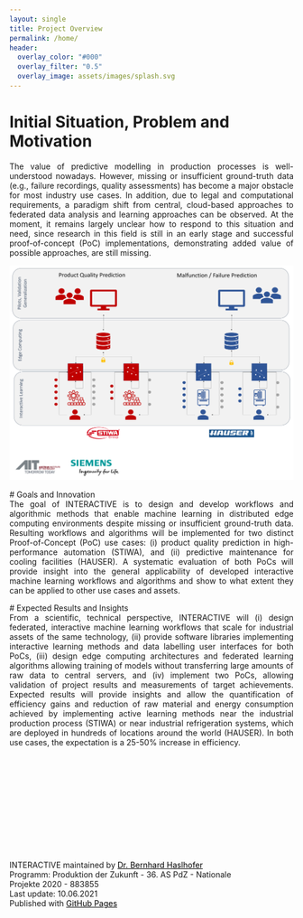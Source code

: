 ```yaml
---
layout: single
title: Project Overview 
permalink: /home/
header:
  overlay_color: "#000"
  overlay_filter: "0.5"
  overlay_image: assets/images/splash.svg
---
```

#  Initial Situation, Problem and Motivation 
<div style="text-align: justify"> The value of predictive modelling in production processes is well-understood nowadays. However, missing or insufficient ground-truth data (e.g., failure recordings, quality assessments) has become a major obstacle for most industry use cases. In addition, due to legal and computational requirements, a paradigm shift from central, cloud-based approaches to federated data analysis and learning approaches can be observed. At the moment, it remains largely unclear how to respond to this situation and need, since research in this field is still in an early stage and successful proof-of-concept (PoC) implementations, demonstrating added value of possible approaches, are still missing. 
</div>

<p></p>
<img src="./../assets/images/interactive-website.png" style="width : 640px; height: auto;"/>


<p></p>
# Goals and Innovation
<div style="text-align: justify"> The goal of INTERACTIVE is to design and develop workflows and algorithmic methods that enable machine learning in distributed edge computing environments despite missing or insufficient ground-truth data. Resulting workflows and algorithms will be implemented for two distinct Proof-of-Concept (PoC) use cases: (i) product quality prediction in high-performance automation (STIWA), and (ii) predictive maintenance for cooling facilities (HAUSER). A systematic evaluation of both PoCs will provide insight into the general applicability of developed interactive machine learning workflows and algorithms and show to what extent they can be applied to other use cases and assets. 
</div>
<p></p>
# Expected Results and Insights
<div style="text-align: justify"> From a scientific, technical perspective, INTERACTIVE will (i) design federated, interactive machine learning workflows that scale for industrial assets of the same technology, (ii) provide software libraries implementing interactive learning methods and data labelling user interfaces for both PoCs, (iii) design edge computing architectures and federated learning algorithms allowing training of models without transferring large amounts of raw data to central servers, and (iv) implement two PoCs, allowing validation of project results and measurements of target achievements. Expected results will provide insights and allow the quantification of efficiency gains and reduction of raw material and energy consumption achieved by implementing active learning methods near the industrial production process (STIWA) or near industrial refrigeration systems, which are deployed in hundreds of locations around the world (HAUSER). In both use cases, the expectation is a 25-50% increase in efficiency. 
</div>
<p></p>


<div class="flex xs12" style="margin-left: 0px; margin-right: 80px; margin-bottom: 20px; margin-top: 200px;">INTERACTIVE maintained by <a href="https://github.com/behas" style="color: black;">Dr. Bernhard Haslhofer</a><br>
Programm: Produktion der Zukunft - 36. AS PdZ - Nationale Projekte 2020 - 883855 <br>
Last update: 10.06.2021 <br> 
Published with <a href="https://pages.github.com/" style="color: black;">GitHub Pages</a></div>





